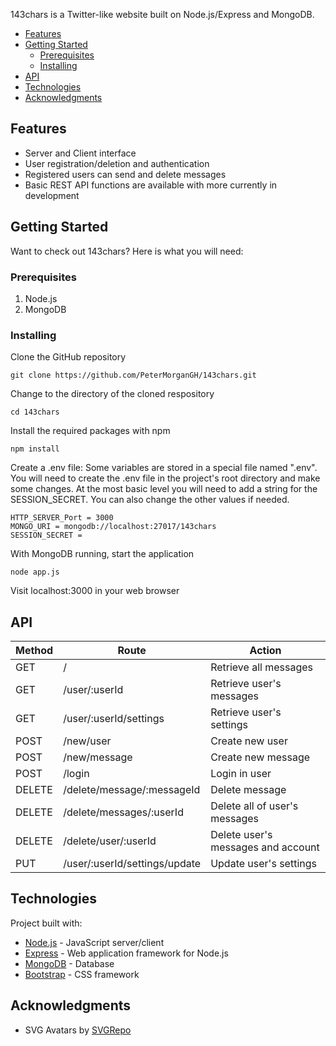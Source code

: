 143chars is a Twitter-like website built on Node.js/Express and MongoDB.

- [Features](#features)
- [Getting Started](#getting-started)
  - [Prerequisites](#prerequisites)
  - [Installing](#installing)
- [API](#api)
- [Technologies](#technologies)
- [Acknowledgments](#acknowledgments)

## Features

- Server and Client interface
- User registration/deletion and authentication
- Registered users can send and delete messages
- Basic REST API functions are available with more currently in development

## Getting Started

Want to check out 143chars? Here is what you will need:

### Prerequisites

1. Node.js
2. MongoDB

### Installing

Clone the GitHub repository

```
git clone https://github.com/PeterMorganGH/143chars.git
```

Change to the directory of the cloned respository

```
cd 143chars
```

Install the required packages with npm

```
npm install
```

Create a .env file: Some variables are stored in a special file named ".env". You will need to create the .env file in the project's root directory and make some changes. At the most basic level you will need to add a string for the SESSION_SECRET. You can also change the other values if needed.

```
HTTP_SERVER_Port = 3000
MONGO_URI = mongodb://localhost:27017/143chars
SESSION_SECRET =
```

With MongoDB running, start the application

```
node app.js
```

Visit localhost:3000 in your web browser

## API

| Method | Route                         | Action                             |
| ------ | ----------------------------- | ---------------------------------- |
| GET    | /                             | Retrieve all messages              |
| GET    | /user/:userId                 | Retrieve user's messages           |
| GET    | /user/:userId/settings        | Retrieve user's settings           |
| POST   | /new/user                     | Create new user                    |
| POST   | /new/message                  | Create new message                 |
| POST   | /login                        | Login in user                      |
| DELETE | /delete/message/:messageId    | Delete message                     |
| DELETE | /delete/messages/:userId      | Delete all of user's messages      |
| DELETE | /delete/user/:userId          | Delete user's messages and account |
| PUT    | /user/:userId/settings/update | Update user's settings             |

## Technologies

Project built with:

- [Node.js](https://nodejs.org) - JavaScript server/client
- [Express](https://expressjs.com/) - Web application framework for Node.js
- [MongoDB](https://www.mongodb.com/) - Database
- [Bootstrap](https://getbootstrap.com/) - CSS framework

## Acknowledgments

- SVG Avatars by [SVGRepo](https://www.svgrepo.com)
